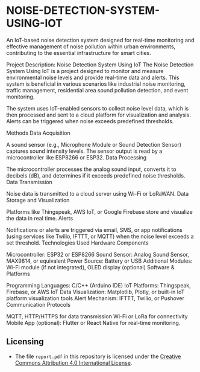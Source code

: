 # NOISE-DETECTION-SYSTEM-USING-IOT
An IoT-based noise detection system designed for real-time monitoring and effective management of noise pollution within urban environments, contributing to the essential infrastructure for smart cities. 

Project Description: Noise Detection System Using IoT
The Noise Detection System Using IoT is a project designed to monitor and measure environmental noise levels and provide real-time data and alerts. This system is beneficial in various scenarios like industrial noise monitoring, traffic management, residential area sound pollution detection, and event monitoring.

The system uses IoT-enabled sensors to collect noise level data, which is then processed and sent to a cloud platform for visualization and analysis. Alerts can be triggered when noise exceeds predefined thresholds.

Methods
Data Acquisition

A sound sensor (e.g., Microphone Module or Sound Detection Sensor) captures sound intensity levels.
The sensor output is read by a microcontroller like ESP8266 or ESP32.
Data Processing

The microcontroller processes the analog sound input, converts it to decibels (dB), and determines if it exceeds predefined noise thresholds.
Data Transmission

Noise data is transmitted to a cloud server using Wi-Fi or LoRaWAN.
Data Storage and Visualization

Platforms like Thingspeak, AWS IoT, or Google Firebase store and visualize the data in real time.
Alerts

Notifications or alerts are triggered via email, SMS, or app notifications (using services like Twilio, IFTTT, or MQTT) when the noise level exceeds a set threshold.
Technologies Used
Hardware Components

Microcontroller: ESP32 or ESP8266
Sound Sensor: Analog Sound Sensor, MAX9814, or equivalent
Power Source: Battery or USB
Additional Modules: Wi-Fi module (if not integrated), OLED display (optional)
Software & Platforms

Programming Languages: C/C++ (Arduino IDE)
IoT Platforms: Thingspeak, Firebase, or AWS IoT
Data Visualization: Matplotlib, Plotly, or built-in IoT platform visualization tools
Alert Mechanism: IFTTT, Twilio, or Pushover
Communication Protocols

MQTT, HTTP/HTTPS for data transmission
Wi-Fi or LoRa for connectivity
Mobile App (optional): Flutter or React Native for real-time monitoring.

## Licensing
- The file `report.pdf` in this repository is licensed under the [Creative Commons Attribution 4.0 International License](https://creativecommons.org/licenses/by/4.0/).


